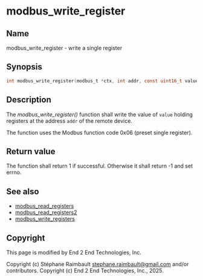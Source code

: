# modbus_write_register

## Name

modbus_write_register - write a single register

## Synopsis

```c
int modbus_write_register(modbus_t *ctx, int addr, const uint16_t value);
```

## Description

The *modbus_write_register()* function shall write the value of `value`
holding registers at the address `addr` of the remote device.

The function uses the Modbus function code 0x06 (preset single register).

## Return value

The function shall return 1 if successful. Otherwise it shall return -1 and set
errno.

## See also

- [modbus_read_registers](modbus_read_registers.md)
- [modbus_read_registers2](modbus_read_registers2.md)
- [modbus_write_registers](modbus_write_registers.md)

## Copyright

This page is modified by End 2 End Technologies, Inc.

Copyright (c) Stéphane Raimbault <stephane.raimbault@gmail.com> and/or contributors.
Copyright (c) End 2 End Technologies, Inc., 2025.
